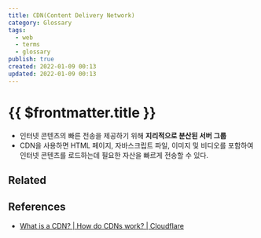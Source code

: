 ```yaml
---
title: CDN(Content Delivery Network)
category: Glossary
tags:
  - web
  - terms
  - glossary
publish: true
created: 2022-01-09 00:13
updated: 2022-01-09 00:13
---
```


# {{ $frontmatter.title }}

- 인터넷 콘텐츠의 빠른 전송을 제공하기 위해 **지리적으로 분산된 서버 그룹**
- CDN을 사용하면 HTML 페이지, 자바스크립트 파일, 이미지 및 비디오를 포함하여 인터넷 콘텐츠를 로드하는데 필요한 자산을 빠르게 전송할 수 있다.

## Related

## References

- [What is a CDN? | How do CDNs work? | Cloudflare](https://www.cloudflare.com/learning/cdn/what-is-a-cdn/)
